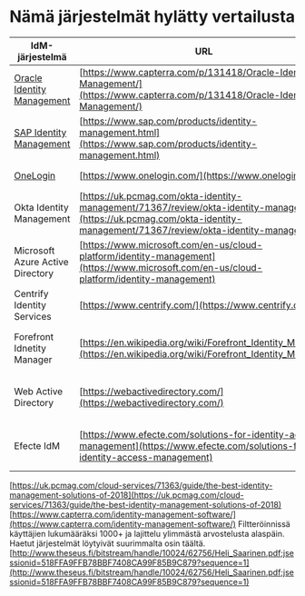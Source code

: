# Nämä järjestelmät hylätty vertailusta

|IdM-järjestelmä|URL|Syy ja lisätietoja|
|---|---|---|
|[Oracle Identity Management](https://www.oracle.com/middleware/identity-management/index.html)|[https://www.capterra.com/p/131418/Oracle-Identity-Management/](https://www.capterra.com/p/131418/Oracle-Identity-Management/)|Maksullinen ja suljetun lähdekoodin järjestelmä|
|[SAP Identity Management](https://www.sap.com/products/identity-management.html)|[https://www.sap.com/products/identity-management.html](https://www.sap.com/products/identity-management.html)|Maksullinen ja suljetun lähdekoodin järjestelmä|
|[OneLogin](https://www.onelogin.com/)|[https://www.onelogin.com/](https://www.onelogin.com/)|Maksullinen järjestelmä
|Okta Identity Management|[https://uk.pcmag.com/okta-identity-management/71367/review/okta-identity-management](https://uk.pcmag.com/okta-identity-management/71367/review/okta-identity-management)|Maksullinen ja suljetun lähdekoodin järjestelmä|
|Microsoft Azure Active Directory|[https://www.microsoft.com/en-us/cloud-platform/identity-management](https://www.microsoft.com/en-us/cloud-platform/identity-management)|Maksullinen ja suljetun lähdekoodin järjestelmä|
|Centrify Identity Services|[https://www.centrify.com/](https://www.centrify.com/)|Maksullinen järjestelmä|
|Forefront Idnetity Manager|[https://en.wikipedia.org/wiki/Forefront_Identity_Manager](https://en.wikipedia.org/wiki/Forefront_Identity_Manager)|Maksullinen ja suljetun lähdekoodin järjestelmä|
|Web Active Directory|[https://webactivedirectory.com/](https://webactivedirectory.com/)|Maksullinen ja suljetun lähdekoodin järjestelmä |
|Efecte IdM|[https://www.efecte.com/solutions-for-identity-access-management](https://www.efecte.com/solutions-for-identity-access-management)|Maksullinen ja suljetun lähdekoodin järjestelmä |
 
 
[https://uk.pcmag.com/cloud-services/71363/guide/the-best-identity-management-solutions-of-2018](https://uk.pcmag.com/cloud-services/71363/guide/the-best-identity-management-solutions-of-2018)
[https://www.capterra.com/identity-management-software/](https://www.capterra.com/identity-management-software/)
Filtteröinnissä käyttäjien lukumääräksi 1000+ ja lajittelu ylimmästä arvostelusta alaspäin. Haetut järjestelmät löytyivät suurimmalta osin täältä.
[http://www.theseus.fi/bitstream/handle/10024/62756/Heli_Saarinen.pdf;jsessionid=518FFA9FFB78BBF7408CA99F85B9C879?sequence=1](http://www.theseus.fi/bitstream/handle/10024/62756/Heli_Saarinen.pdf;jsessionid=518FFA9FFB78BBF7408CA99F85B9C879?sequence=1)
